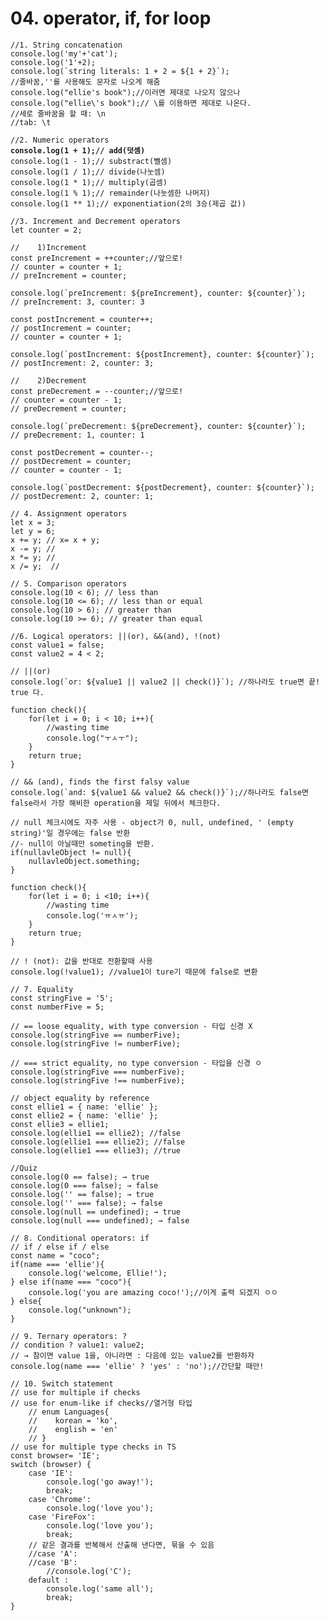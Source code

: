 # 04. operator, if, for loop

<pre class="language-javascript"><code class="lang-javascript">//1. String concatenation
console.log('my'+'cat');
console.log('1'+2);
console.log(`string literals: 1 + 2 = ${1 + 2}`);
//줄바꿈,''를 사용해도 문자로 나오게 해줌 
console.log("ellie's book");//이러면 제대로 나오지 않으나
console.log("ellie\'s book");// \를 이용하면 제대로 나온다.
//세로 줄바꿈을 할 때: \n
//tab: \t

//2. Numeric operators
<strong>console.log(1 + 1);// add(덧셈)
</strong>console.log(1 - 1);// substract(뺄셈)
console.log(1 / 1);// divide(나눗셈)
console.log(1 * 1);// multiply(곱셈)
console.log(1 % 1);// remainder(나눗셈한 나머지)
console.log(1 ** 1);// exponentiation(2의 3승(제곱 값))

//3. Increment and Decrement operators
let counter = 2;

//    1)Increment
const preIncrement = ++counter;//앞으로!
// counter = counter + 1;
// preIncrement = counter;

console.log(`preIncrement: ${preIncrement}, counter: ${counter}`);
// preIncrement: 3, counter: 3

const postIncrement = counter++;
// postIncrement = counter;
// counter = counter + 1;

console.log(`postIncrement: ${postIncrement}, counter: ${counter}`);
// postIncrement: 2, counter: 3;

//    2)Decrement
const preDecrement = --counter;//앞으로!
// counter = counter - 1;
// preDecrement = counter;

console.log(`preDecrement: ${preDecrement}, counter: ${counter}`);
// preDecrement: 1, counter: 1

const postDecrement = counter--;
// postDecrement = counter;
// counter = counter - 1;

console.log(`postDecrement: ${postDecrement}, counter: ${counter}`);
// postDecrement: 2, counter: 1;

// 4. Assignment operators
let x = 3;
let y = 6;
x += y; // x= x + y;
x -= y; //
x *= y; //
x /= y;  //

// 5. Comparison operators
console.log(10 &#x3C; 6); // less than
console.log(10 &#x3C;= 6); // less than or equal
console.log(10 > 6); // greater than
console.log(10 >= 6); // greater than equal

//6. Logical operators: ||(or), &#x26;&#x26;(and), !(not)
const value1 = false;
const value2 = 4 &#x3C; 2;

// ||(or)
console.log(`or: ${value1 || value2 || check()}`); //하나라도 true면 끝! true 다.

function check(){
    for(let i = 0; i &#x3C; 10; i++){
        //wasting time
        console.log("ㅜㅅㅜ");
    }
    return true;
}

// &#x26;&#x26; (and), finds the first falsy value
console.log(`and: ${value1 &#x26;&#x26; value2 &#x26;&#x26; check()}`);//하나라도 false면 false라서 가장 해비한 operation을 제일 뒤에서 체크한다.

// null 체크시에도 자주 사용 - object가 0, null, undefined, ' (empty string)'일 경우에는 false 반환 
//- null이 아닐때만 someting을 반환.
if(nullavleObject != null){
    nullavleObject.something;
}

function check(){
    for(let i = 0; i &#x3C;10; i++){
        //wasting time
        console.log('ㅠㅅㅠ');
    }
    return true;
}

// ! (not): 값을 반대로 전환할때 사용
console.log(!value1); //value1이 ture기 때문에 false로 변환

// 7. Equality
const stringFive = '5';
const numberFive = 5;

// == loose equality, with type conversion - 타입 신경 X 
console.log(stringFive == numberFive);
console.log(stringFive != numberFive);

// === strict equality, no type conversion - 타입을 신경 ㅇ
console.log(stringFive === numberFive);
console.log(stringFive !== numberFive);

// object equality by reference
const ellie1 = { name: 'ellie' };
const ellie2 = { name: 'ellie' };
const ellie3 = ellie1;
console.log(ellie1 == ellie2); //false
console.log(ellie1 === ellie2); //false
console.log(ellie1 === ellie3); //true

//Quiz
console.log(0 == false); → true
console.log(0 === false); → false
console.log('' == false); → true
console.log('' === false); → false
console.log(null == undefined); → true
console.log(null === undefined); → false

// 8. Conditional operators: if
// if / else if / else
const name = "coco";
if(name === 'ellie'){
    console.log('welcome, Ellie!');
} else if(name === "coco"){ 
    console.log('you are amazing coco!');//이게 출력 되겠지 ㅇㅇ
} else{
    console.log("unknown");
}

// 9. Ternary operators: ?
// condition ? value1: value2;
// → 참이면 value 1을, 아니라면 : 다음에 있는 value2를 반환하자
console.log(name === 'ellie' ? 'yes' : 'no');//간단할 때만!

// 10. Switch statement
// use for multiple if checks
// use for enum-like if checks//열거형 타입
    // enum Languages{
    //    korean = 'ko',
    //    english = 'en'
    // }
// use for multiple type checks in TS
const browser= 'IE';
switch (browser) {
    case 'IE':
        console.log('go away!');
        break;
    case 'Chrome':
        console.log('love you');
    case 'FireFox':
        console.log('love you');
        break;
    // 같은 결과를 반복해서 산출해 낸다면, 묶을 수 있음
    //case 'A':
    //case 'B':
        //console.log('C');
    default :
        console.log('same all');
        break;
}
</code></pre>
